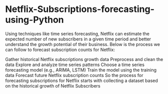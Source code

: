 # Netflix-Subscriptions-forecasting-using-Python
Using techniques like time series forecasting, Netflix can estimate the expected number of new subscribers in a given time period and better understand the growth potential of their business. Below is the process we can follow to forecast subscription counts for Netflix:

Gather historical Netflix subscriptions growth data
Preprocess and clean the data
Explore and analyze time series patterns
Choose a time series forecasting model (e.g., ARIMA, LSTM)
Train the model using the training data
Forecast future Netflix subscription counts
So the process for forecasting subscriptions for Netflix starts with collecting a dataset based on the historical growth of Netflix Subscribers
